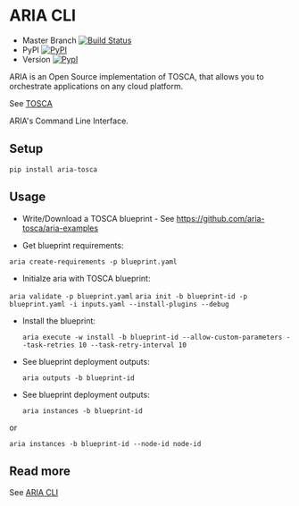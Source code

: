 # ARIA CLI

* Master Branch [![Build Status](https://travis-ci.org/aria-tosca/aria-cli.svg?branch=master)](https://travis-ci.org/aria-tosca/aria-cli)
* PyPI [![PyPI](http://img.shields.io/pypi/dm/aria-tosca.svg)](http://img.shields.io/pypi/dm/aria-tosca.svg)
* Version [![PypI](http://img.shields.io/pypi/v/aria-tosca.svg)](http://img.shields.io/pypi/v/aria-tosca.svg)

ARIA is an Open Source implementation of TOSCA, that allows you to orchestrate applications on any cloud platform.

See [TOSCA](http://docs.oasis-open.org/tosca/TOSCA/v1.0/os/TOSCA-v1.0-os.html)

ARIA's Command Line Interface.

## Setup

`pip install aria-tosca`

## Usage

* Write/Download a TOSCA blueprint - See https://github.com/aria-tosca/aria-examples

* Get blueprint requirements:

 `aria create-requirements -p blueprint.yaml`

* Initialze aria with TOSCA blueprint:

 `aria validate -p blueprint.yaml`
 `aria init -b blueprint-id -p blueprint.yaml -i inputs.yaml --install-plugins --debug`

* Install the blueprint:

  `aria execute -w install -b blueprint-id --allow-custom-parameters --task-retries 10 --task-retry-interval 10`

* See blueprint deployment outputs:

  `aria outputs -b blueprint-id`

* See blueprint deployment outputs:

  `aria instances -b blueprint-id`

or

  `aria instances -b blueprint-id --node-id node-id`


## Read more

See [ARIA CLI](http://aria-cli.readthedocs.org/en/latest/)
